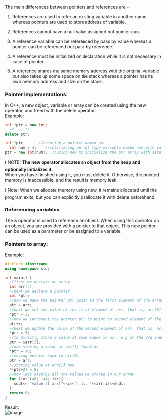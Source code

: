 The main differences between pointers and references are -

1. References are used to refer an existing variable in another name whereas pointers are used to store address of variable.   

2. References cannot have a null value assigned but pointer can.   

3. A reference variable can be referenced by pass by value whereas a pointer can be referenced but pass by reference.   

4. A reference must be initialized on declaration while it is not necessary in case of pointer.  

5. A reference shares the same memory address with the original variable but also takes up some space on the stack whereas a pointer has its own memory address and size on the stack.   



### Pointer Implementations:  

In C++, a new object, variable or array can be created using the new operator, and freed with the delete operator.   
Example:  
```cpp
int *ptr = new int;
  /* ... */
delete ptr;
```
```cpp
int *ptr;      //creating a pointer named ptr
  int num = 4;    //intilizaing an int type variable named num with value 4
ptr = new int[num];  //using new to initialize the ptr array with size num and dynamically allocated memory in heap
```

❗ NOTE: **The new operator allocates an object from the heap and optionally initializes it.**    
When you have finished using it, you must delete it. Otherwise, the pointed memory is inaccessible, and the result is memory leak.

❗ Note: When we allocate memory using new, it remains allocated until the program exits, but you can explicitly deallocate it with delete beforehand. 

### Referencing variables
The & operator is used to reference an object. When using this operator on an object, you are provided with a pointer to that object. This new pointer can be used as a parameter or be assigned to a variable.   


### Pointers to array:  

Example:   

```cpp
#include <iostream>
using namespace std;

int main() {
  //first we declare an array
  int arr[4];
  //next we declare a pointer 
  int *ptr;
  //now we make the pointer ptr point to the first element of the array arr
  ptr = arr;
  //next we set the value of the first element of arr, that is, arr[0] equal to 3
  *ptr = 3;
  //now we increment the pointer ptr to point to second element of the array arr
  ptr++;
  //next we update the value of the second element of arr, that is, arr[1] being pointed at by ptr
  *ptr = 5;
  //to directly store a value at some index in arr, e.g at the 3rd index of array we first get the address 
  ptr = &arr[3];
  //now storing a value at arr[3] location
  *ptr = 10;
  //moving pointer back to arr[0]
  ptr = arr;
  //storing value at arr[2] now
  *(ptr+2) = 8;
  //now lets display all the values we stored in our array
  for (int i=0; i<4; i++){
    cout<< "value at arr["<<i<<"] is: "<<arr[i]<<endl;
  }
  return 0;
}
```

Result:  
![image](https://user-images.githubusercontent.com/64036955/144177428-79ff3f7e-1c9e-4373-a9e8-ce7635974077.png)   

